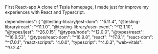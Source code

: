 First React-app
  A clone of Tesla homepage, I made just for improve my experiences with React and Typescript.

  dependencies": {
    "@testing-library/jest-dom": "^5.11.4",
    "@testing-library/react": "^11.1.0",
    "@testing-library/user-event": "^12.1.10",
    "@types/jest": "^26.0.15",
    "@types/node": "^12.0.0",
    "@types/react": "^16.9.53",
    "@types/react-dom": "^16.9.8",
    "react": "^17.0.1",
    "react-dom": "^17.0.1",
    "react-scripts": "4.0.0",
    "typescript": "^4.0.3",
    "web-vitals": "^0.2.4"
